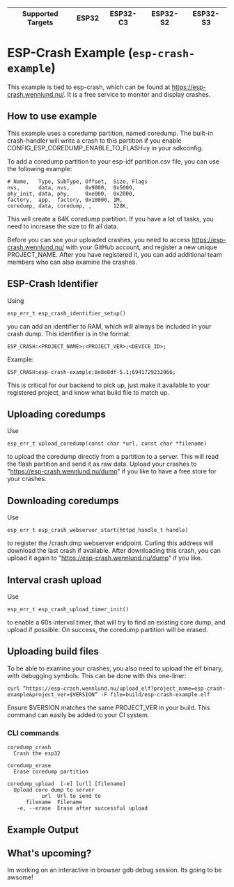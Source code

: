 
| Supported Targets | ESP32 | ESP32-C3 | ESP32-S2 | ESP32-S3 |
| ----------------- | ----- | -------- | -------- | -------- |

# ESP-Crash Example (`esp-crash-example`)

This example is tied to esp-crash, which can be found at https://esp-crash.wennlund.nu/. It is a free service to monitor and display crashes.

## How to use example

This example uses a coredump partition, named coredump. The built-in crash-handler will write a crash to this partition if you enable CONFIG_ESP_COREDUMP_ENABLE_TO_FLASH=y in your sdkconfig.

To add a coredump partition to your esp-idf partition.csv file, you can use the following example:

```
# Name,   Type, SubType, Offset,  Size, Flags
nvs,      data, nvs,     0x9000,  0x5000,
phy_init, data, phy,     0xe000,  0x2000,
factory,  app,  factory, 0x10000, 1M,
coredump, data, coredump, ,       128K,
```
This will create a 64K coredump partition. If you have a lot of tasks, you need to increase the size to fit all data.

Before you can see your uploaded crashes, you need to access https://esp-crash.wennlund.nu/ with your GitHub account, and register a new unique PROJECT_NAME. After you have registered it, you can add additional team members who can also examine the crashes.

## ESP-Crash Identifier

Using
```
esp_err_t esp_crash_identifier_setup()
```
you can add an identifier to RAM, which will always be included in your crash dump. This identifier is in the format:

```
ESP_CRASH:<PROJECT_NAME>;<PROJECT_VER>;<DEVICE_ID>;
```
Example:
```
ESP_CRASH:esp-crash-example;8e8e8df-5.1;6941729232066;
```
This is critical for our backend to pick up, just make it available to your registered project, and know what build file to match up.

## Uploading coredumps

Use 
```
esp_err_t upload_coredump(const char *url, const char *filename)
```
to upload the coredump directly from a partition to a server. This will read the flash partition and send it as raw data. Upload your crashes to "https://esp-crash.wennlund.nu/dump" if you like to have a free store for your crashes.

## Downloading coredumps

Use 
```
esp_err_t esp_crash_webserver_start(httpd_handle_t handle)
```
to register the /crash.dmp webserver endpoint. Curling this address will download the last crash if available. After downloading this crash, you can upload it again to "https://esp-crash.wennlund.nu/dump" if you like.

## Interval crash upload

Use 
```
esp_err_t esp_crash_upload_timer_init()
```
to enable a 60s interval timer, that will try to find an existing core dump, and upload if possible. On success, the coredump partition will be erased.

## Uploading build files

To be able to examine your crashes, you also need to upload the elf binary, with debugging symbols. This can be done with this one-liner:

```
curl “https://esp-crash.wennlund.nu/upload_elf?project_name=esp-crash-example&project_ver=$VERSION” -F file=build/esp-crash-example.elf
```

Ensure $VERSION matches the same PROJECT_VER in your build. This command can easily be added to your CI system.

### CLI commands
```
coredump_crash
  Crash the esp32

coredump_erase
  Erase coredump partition

coredump_upload  [-e] [url] [filename]
  Upload core dump to server
           url  Url to send to
      filename  Filename
   -e, --erase  Erase after successful upload
```

## Example Output



## What's upcoming?

Im working on an interactive in browser gdb debug session. Its going to be awsome!
